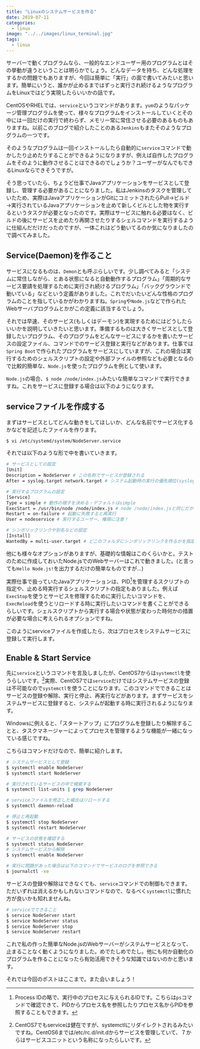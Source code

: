 ```yaml
---
title: "Linuxのシステムサービスを作る"
date: 2019-07-11
categories: 
  - linux
image: "../../images/linux_terminal.jpg"
tags:
  - linux
---
```


サーバーで動くプログラムなら、一般的なエンドユーザー用のプログラムとはその挙動が違うということは明らかでしょう。どんなデータを持ち、どんな処理をするかの問題でもありますが、今回は簡単に「実行」の面で書いてみたいと思います。簡単にいうと、誰かが止めるまではずっと実行され続けるようなプログラムをLinuxではどう実現したらいいかの話です。

CentOSやRHELでは、`service`というコマンドがあります。`yum`のようなパッケージ管理プログラムを使って、様々なプログラムをインストールしていくとその中には一回だけの実行で終わらず、メモリー常に常住させる必要のあるものもありますね。以前このブログで紹介したことのある`Jenkins`もまたそのようなプログラムの一つです。

そのようなプログラムは一回インストールしたら自動的に`service`コマンドで動かしたり止めたりすることができるようになりますが、例えば自作したプログラムをそのように動作させることはできるのでしょうか？ユーザーがなんでもできるLinuxならできそうですが。

そう思っていたら、ちょうど仕事でJavaアプリケーションをサービスとして登録し、管理する必要があることになりました。私はJenkinsのタスクを管理していたため、実際はJavaアプリケーションがGitにコミットされたらPull→ビルド→実行されているJavaアプリケーションを止めて新しくビルとした物を実行するというタスクが必要となったのです。実際はサービスに触れる必要はなく、ビルドの後にサービスを止めたり再開させたりするシェルコマンドを実行するように仕組んだだけだったのですが、一体これはどう動いてるのか気になりましたので調べてみました。

## Service(Daemon)を作ること

サービスになるものは、`Demon`とも呼ぶらしいです。少し調べてみると「システムに常住しながら、とある状態になると自動動作するプログラム」「周期的なサービス要請を処理するために実行され続けるプログラム」「バックグラウンドで動いている」などという定義がありました。これでだいたいどんな性格のプログラムのことを指しているかがわかりますね。`Spring`や`Node.js`などで作られたWebサーバプログラムとかがこの定義に該当するでしょう。

それでは早速、そのサービス(もしくはデーモン)を実現するためにはどうしたらいいかを説明していきたいと思います。準備するものは大きくサービスとして登録したいプログラム、そのプログラムをどんなサービスにするかを書いたサービスの設定ファイル、コマンドでのサービス登録と実行などがあります。仕事では`Spring Boot`で作られたプログラムをサービスにしていますが、これの場合は実行するためのシェルスクリプトの設定や外部ファイルの参照なども必要となるので比較的簡単な、`Node.js`を使ったプログラムを例として使います。

`Node.js`の場合、`$ node /node/index.js`みたいな簡単なコマンドで実行できますね。これをサービスに登録する場合は以下のようになります。

## serviceファイルを作成する

まずはサービスとしてどんな動きをしてほしいか、どんな名前でサービス化するかなどを記述したファイルを作ります。

```bash
$ vi /etc/systemd/system/NodeServer.service
```

それでは以下のような形で中を書いていきます。

```bash
# サービスとしての設定
[Unit]
Description = NodeServer # この名称でサービスが登録される
After = syslog.target network.target # システム起動時の実行の優先順位(syslogとnetworkの後に実行する)

# 実行するプログラムの設定
[Service]
Type = simple # 動作の様子を決める・デフォルトはsimple
ExecStart = /usr/bin/node /node/index.js # node /node/index.jsと同じだがシンボリックリンクなしで記述する
Restart = on-failure # 起動に失敗すると再実行
User = nodeservice # 実行するユーザー、権限に注意！

# シンボリックリンクや別名などの設定
[Install]
WantedBy = multi-user.target # どこのフォルダにシンボリックリンクを作るかを指定、これが一般的らしい
```

他にも様々なオプションがありますが、基礎的な情報はこのくらいかと。テストのために作成しておいたNode.jsでのWebサーバーはこれで動きました。(と言っても`Hello Node.js!`を出力するだけの簡単なものですが…)

実際仕事で扱っていたJavaアプリケーションは、PID[^1]を管理するスクリプトの指定や、止める時実行するシェルスクリプトの指定もありました。例えば`ExecStop`を使うとサービスを修理するために実行したいコマンドを、`ExecReload`を使うとリロードする時に実行したいコマンドを書くことができるらしいです。シェルスクリプトから実行する場合や状態が変わった時何かの措置が必要な場合に考えられるオプションですね。

このようにserviceファイルを作成したら、次はプロセスをシステムサービスに登録して実行します。

## Enable & Start Service

先に`service`というコマンドを言及しましたが、CentOS7からは`systemctl`を使うらしいです。[^2]実際、CentOS7では`service`だけではシステムサービスの登録は不可能なので`systemctl`を使うことになります。このコマンドでできることはサービスの登録や解除、実行と停止、再実行などがあります。まずサービスをシステムサービスに登録すると、システムが起動する時に実行されるようになります。

Windowsに例えると、「スタートアップ」にプログラムを登録したり解除することと、タスクマネージャーによってプロセスを管理するような機能が一緒になっている感じですね。

こちらはコマンドだけなので、簡単に紹介します。

```bash
# システムサービスとして登録
$ systemctl enable NodeServer
$ systemctl start NodeServer

# 実行されているサービスの中で検索する
$ systemctl list-units | grep NodeServer
```

```bash
# serviceファイルを修正した場合はリロードする
$ systemctl daemon-reload

# 停止と再起動
$ systemctl stop NodeServer
$ systemctl restart NodeServer

# サービスの状態を確認する
$ systemctl status NodeServer
# システムサービスから解除
$ systemctl enable NodeServer

# 実行に問題があった場合は以下のコマンドでサービスのログを参照できる
$ journalctl -xe
```

サービスの登録や解除はできなくても、`service`コマンドでの制御もできます。ただいずれは消えるかもしれないコマンドなので、なるべく`systemctl`に慣れた方が良いかも知れませんね。

```bash
# serviceでできること
$ service NodeServer start
$ service NodeServer status
$ service NodeServer stop
$ service NodeServer restart
```

これで私の作った簡単なNode.jsのWebサーバーがシステムサービスとなって、止まることなく動くようになりました。めでたしめでたし。他にも何か自動化のプログラムを作ることになったら有効活用できそうな知識ではないのかと思います。

それでは今回のポストはここまで。また会いましょう！

[^1]: Process IDの略で、実行中のプロセスに与えられるIDです。こちらは`ps`コマンドで確認できて、PIDからプロセス名を参照したりプロセス名からPIDを参照することもできます。
[^2]: CentOS7でもserviceは健在ですが、systemctlにリダイレクトされるみたいですね。CentOS6までは/etc/rc.d/init.dからサービスを管理していて、７からはサービスユニットという名称になったらしいです。
